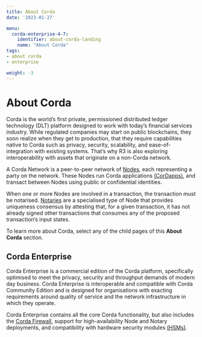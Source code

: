 ```yaml
---
title: About Corda
date: '2023-01-27'

menu:
  corda-enterprise-4-7:
    identifier: about-corda-landing
    name: "About Corda"
tags:
- about corda
- enterprise

weight: -3
---
```


# About Corda

Corda is the world’s first private, permissioned distributed ledger technology (DLT) platform designed to work with today’s financial services industry. While regulated companies may start on public blockchains, they soon realize when they get to production, that they require capabilities native to Corda such as privacy, security, scalability, and ease-of-integration with existing systems. That’s why R3 is also exploring interoperability with assets that originate on a non-Corda network.

A Corda Network is a peer-to-peer network of [Nodes](../../enterprise/node/component-topology.md), each representing a party on the network.
These Nodes run Corda applications [(CorDapps)](../../enterprise/cordapps/cordapp-overview.html), and transact between Nodes using public or
confidential identities.

When one or more Nodes are involved in a transaction, the transaction must be notarised. [Notaries](../../enterprise/notary/ha-notary-service-overview.md) are a specialised type
of Node that provides uniqueness consensus by attesting that, for a given transaction, it has not already signed other
transactions that consumes any of the proposed transaction’s input states.

To learn more about Corda, select any of the child pages of this **About Corda** section.

## Corda Enterprise

Corda Enterprise is a commercial edition of the Corda platform, specifically optimised to meet the privacy, security and
throughput demands of modern day business. Corda Enterprise is interoperable and compatible with Corda Community Edition and
is designed for organisations with exacting requirements around quality of service and the network infrastructure in
which they operate.

Corda Enterprise contains all the core Corda functionality, but also includes the [Corda Firewall](../../enterprise/node/corda-firewall-component.md),
support for high-availability Node and Notary deployments, and compatibility with hardware security modules [(HSMs)](../../enterprise/node/operating/cryptoservice-configuration.md).